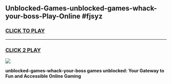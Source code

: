 
## Unblocked-Games-unblocked-games-whack-your-boss-Play-Online #fjsyz
<h3>
<a href="https://news.freeplayer.one?title=unblocked-games-whack-your-boss&ref=3">CLICK TO PLAY</a></h3>
<hr>

<h3>
<a href="https://news.freeplayer.one?title=unblocked-games-whack-your-boss&ref=3">CLICK 2 PLAY</a>
  
</h3>

<a href="https://news.freeplayer.one?title=unblocked-games-whack-your-boss&ref=3"><img src="https://clearcache.store/games.png"></a>


**unblocked-games-whack-your-boss games unblocked: Your Gateway to Fun and Accessible Online Gaming**
